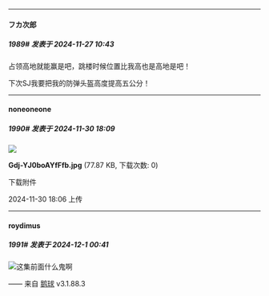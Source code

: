 ﻿
*****

####  フカ次郎  
##### 1989#       发表于 2024-11-27 10:43

占领高地就能赢是吧，跳楼时候位置比我高也是高地是吧！

下次SJ我要把我的防弹头盔高度提高五公分！

*****

####  noneoneone  
##### 1990#       发表于 2024-11-30 18:09

<img src="https://img.saraba1st.com/forum/202411/30/180655o3l13hufjhfpafnj.jpg" referrerpolicy="no-referrer">

<strong>Gdj-YJ0boAYfFfb.jpg</strong> (77.87 KB, 下载次数: 0)

下载附件

2024-11-30 18:06 上传


*****

####  roydimus  
##### 1991#       发表于 2024-12-1 00:41

<img src="https://static.saraba1st.com/image/smiley/face2017/022.png" referrerpolicy="no-referrer">这集前面什么鬼啊

—— 来自 [鹅球](https://www.pgyer.com/GcUxKd4w) v3.1.88.3

